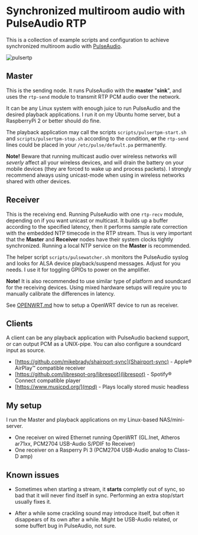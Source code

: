 Synchronized multiroom audio with PulseAudio RTP
================================================

This is a collection of example scripts and configuration to achieve synchronized multiroom audio with [PulseAudio](https://www.freedesktop.org/wiki/Software/PulseAudio/).

![pulsertp](https://raw.githubusercontent.com/mada3k/pulsertp-multiroom/master/pulsertp.png "Pulse RTP flow")


Master
------
This is the sending node. It runs PulseAudio with the __master__ "__sink__", and uses the `rtp-send` module to transmit RTP PCM audio over the network.

It can be any Linux system with enough juice to run PulseAudio and the desired playback applications. I run it on my Ubuntu home server, but a RaspberryPi 2 or better should do fine.

The playback application may call the scripts `scripts/pulsertpm-start.sh` and `scripts/pulsertpm-stop.sh` according to the condition, __or__ the `rtp-send` lines could be placed in your `/etc/pulse/default.pa` permanently.

__Note!__ Beware that running multicast audio over wireless networks will *severly* affect all your wireless devices, and will drain the battery on your mobile devices (they are forced to wake up and process packets). I strongly recommend always using unicast-mode when using in wireless networks shared with other devices.


Receiver
--------
This is the receiving end. Running PulseAudio with one `rtp-recv` module, depending on if you want unicast or multicast. 
It builds up a buffer according to the specified latency, then it performs sample rate correction with the embedded NTP timecode in the RTP stream.
Thus is very important that the __Master__ and __Receiver__ nodes have their system clocks tightly synchronized. Running a local NTP service on the __Master__ is recommended.

The helper script `scripts/pulsewatcher.sh` monitors the PulseAudio syslog and looks for ALSA device playback/suspend messages. Adjust for you needs. I use it for toggling GPIOs to power on the amplifier.

__Note!__ It is also recommended to use similar type of platform and soundcard for the receiving devices. Using mixed hardware setups will require you to manually calibrate the differences in latency.

See [OPENWRT.md](OPENWRT.md) how to setup a OpenWRT device to run as receiver.


Clients
-------
A client can be any playback application with PulseAudio backend support, or can output PCM as a UNIX-pipe. You can also configure a soundcard input as source.

* [https://github.com/mikebrady/shairport-sync](Shairport-sync) - Apple® AirPlay™ compatible receiver
* [https://github.com/librespot-org/librespot](librespot) - Spotify® Connect compatible player  
* [https://www.musicpd.org/](mpd) - Plays locally stored music headless



My setup
--------
I run the Master and playback applications on my Linux-based NAS/mini-server.

* One receiver on wired Ethernet running OpenWRT (GL.Inet, Atheros ar71xx, PCM2704 USB-Audio S/PDIF to Receiver)
* One receiver on a Rasperry Pi 3 (PCM2704 USB-Audio analog to Class-D amp)

Known issues
------------
* Sometimes when starting a stream, it __starts__ completly out of sync, so bad that it will never find itself in sync. Performing an extra stop/start usually fixes it.

* After a while some crackling sound may introduce itself, but often it disappears of its own after a while. Might be USB-Audio related, or some buffert bug in PulseAudio, not sure.








